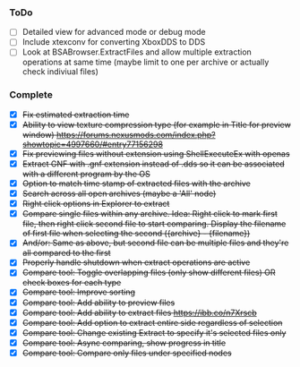 ### ToDo

- [ ] Detailed view for advanced mode or debug mode
- [ ] Include xtexconv for converting XboxDDS to DDS
- [ ] Look at BSABrowser.ExtractFiles and allow multiple extraction operations at same time (maybe limit to one per archive or actually check indiviual files)

### Complete

- [X] ~~Fix estimated extraction time~~
- [X] ~~Ability to view texture compression type (for example in Title for preview window) https://forums.nexusmods.com/index.php?showtopic=4997660/#entry77156298~~
- [X] ~~Fix previewing files without extension using ShellExecuteEx with openas~~
- [X] ~~Extract GNF with .gnf extension instead of .dds so it can be associated with a different program by the OS~~
- [X] ~~Option to match time stamp of extracted files with the archive~~
- [X] ~~Search across all open archives (maybe a 'All' node)~~
- [X] ~~Right click options in Explorer to extract~~
- [X] ~~Compare single files within any archive. Idea: Right click to mark first file, then right click second file to start comparing. Display the filename of first file when selecting the second (\{archive\} - \{filename\})~~
- [X] ~~And/or: Same as above, but second file can be multiple files and they're all compared to the first~~
- [X] ~~Properly handle shutdown when extract operations are active~~
- [X] ~~Compare tool: Toggle overlapping files (only show different files) OR check boxes for each type~~
- [x] ~~Compare tool: Improve sorting~~
- [X] ~~Compare tool: Add ability to preview files~~
- [X] ~~Compare tool: Add ability to extract files https://ibb.co/n7Xrscb~~
- [X] ~~Compare tool: Add option to extract entire side regardless of selection~~
- [X] ~~Compare tool: Change existing Extract to specify it's selected files only~~
- [X] ~~Compare tool: Async comparing, show progress in title~~
- [X] ~~Compare tool: Compare only files under specified nodes~~
